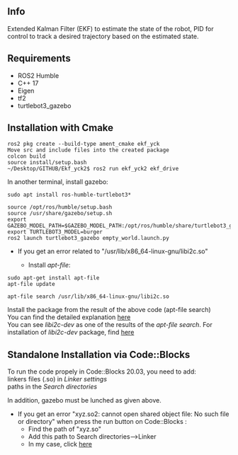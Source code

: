 ## Info
Extended Kalman Filter (EKF) to estimate the state of the robot, PID for control to track a desired trajectory based on the estimated state.

## Requirements
- ROS2 Humble
- C++ 17
- Eigen
- tf2
- turtlebot3_gazebo



## Installation with Cmake
 ```
ros2 pkg create --build-type ament_cmake ekf_yck
Move src and include files into the created package
colcon build
source install/setup.bash
~/Desktop/GITHUB/Ekf_yck2$ ros2 run ekf_yck2 ekf_drive 

 ```

In another terminal, install gazebo: <br>

 ```
sudo apt install ros-humble-turtlebot3*
 ```

 ```
source /opt/ros/humble/setup.bash
source /usr/share/gazebo/setup.sh
export GAZEBO_MODEL_PATH=$GAZEBO_MODEL_PATH:/opt/ros/humble/share/turtlebot3_gazebo/models
export TURTLEBOT3_MODEL=burger
ros2 launch turtlebot3_gazebo empty_world.launch.py
 ```

- If you get an error related to "/usr/lib/x86_64-linux-gnu/libi2c.so"

    - Install *apt-file*: <br>
```
sudo apt-get install apt-file 
apt-file update
```

 ```
apt-file search /usr/lib/x86_64-linux-gnu/libi2c.so
 ```

Install the package from the result of the above code (apt-file search) <br>
You can find the detailed explanation [here](https://askubuntu.com/questions/939526/make-problem-no-rule-to-make-target-usr-lib-x86-64-linux-gnu-libpcl-common-so)  <br>
You can see *libi2c-dev* as one of the results of the *apt-file search*. For installation of *libi2c-dev* package, find [here](https://installati.one/install-libi2c-dev-ubuntu-22-04/)




## Standalone Installation via Code::Blocks

To run the code propely in Code::Blocks 20.03, you need to add: <br>
linkers files (.so) in *Linker settings* <br>
paths in the *Search directories* <br>

In addition, gazebo must be lunched as given above.  <br>

- If you get an error "xyz.so2: cannot open shared object file: No such file or directory" when press the run button on Code::Blocks : 
    - Find the path of "xyz.so"
    - Add this path to Search directories-->Linker
    - In my case, click [here](https://github.com/Yigit-Kuyu/EKF_Control_Cpp/blob/main/AddLinkerLibrary.png)   
  





